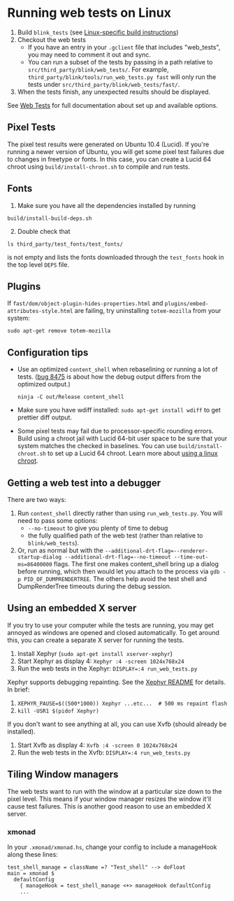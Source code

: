 # Running web tests on Linux

1.  Build `blink_tests` (see [Linux-specific build instructions](https://chromium.googlesource.com/chromium/src/+/master/docs/linux/build_instructions.md))
1.  Checkout the web tests
    *   If you have an entry in your `.gclient` file that includes
        "web_tests", you may need to comment it out and sync.
    *   You can run a subset of the tests by passing in a path relative to
        `src/third_party/blink/web_tests/`.  For example,
        `third_party/blink/tools/run_web_tests.py fast` will only run the tests under
        `src/third_party/blink/web_tests/fast/`.
1.  When the tests finish, any unexpected results should be displayed.

See [Web Tests](testing/web_tests.md)
for full documentation about set up and available options.

## Pixel Tests

The pixel test results were generated on Ubuntu 10.4 (Lucid). If you're running
a newer version of Ubuntu, you will get some pixel test failures due to changes
in freetype or fonts.  In this case, you can create a Lucid 64 chroot using
`build/install-chroot.sh` to compile and run tests.

## Fonts

1.  Make sure you have all the dependencies installed by running

```shell
build/install-build-deps.sh
```

2.  Double check that

```shell
ls third_party/test_fonts/test_fonts/
```

is not empty and lists the fonts downloaded through the `test_fonts`
hook in the top level `DEPS` file.

## Plugins

If `fast/dom/object-plugin-hides-properties.html` and
`plugins/embed-attributes-style.html` are failing, try uninstalling
`totem-mozilla` from your system:

    sudo apt-get remove totem-mozilla

## Configuration tips

*   Use an optimized `content_shell` when rebaselining or running a lot of
    tests. ([bug 8475](https://crbug.com/8475) is about how the debug output
    differs from the optimized output.)

    `ninja -C out/Release content_shell`

*   Make sure you have wdiff installed: `sudo apt-get install wdiff` to get
    prettier diff output.
*   Some pixel tests may fail due to processor-specific rounding errors. Build
    using a chroot jail with Lucid 64-bit user space to be sure that your system
    matches the checked in baselines.  You can use `build/install-chroot.sh` to
    set up a Lucid 64 chroot. Learn more about
    [using a linux chroot](linux/using_a_chroot.md).

## Getting a web test into a debugger

There are two ways:

1.  Run `content_shell` directly rather than using `run_web_tests.py`. You
    will need to pass some options:
    *   `--no-timeout` to give you plenty of time to debug
    *   the fully qualified path of the web test (rather than relative to
        `blink/web_tests`).
1.  Or, run as normal but with the
    `--additional-drt-flag=--renderer-startup-dialog
    --additional-drt-flag=--no-timeout --time-out-ms=86400000` flags. The first
    one makes content\_shell bring up a dialog before running, which then would
    let you attach to the process via `gdb -p PID_OF_DUMPRENDERTREE`. The others
    help avoid the test shell and DumpRenderTree timeouts during the debug
    session.

## Using an embedded X server

If you try to use your computer while the tests are running, you may get annoyed
as windows are opened and closed automatically.  To get around this, you can
create a separate X server for running the tests.

1.  Install Xephyr (`sudo apt-get install xserver-xephyr`)
1.  Start Xephyr as display 4: `Xephyr :4 -screen 1024x768x24`
1.  Run the web tests in the Xephyr: `DISPLAY=:4 run_web_tests.py`

Xephyr supports debugging repainting. See the
[Xephyr README](http://cgit.freedesktop.org/xorg/xserver/tree/hw/kdrive/ephyr/README)
for details. In brief:

1.  `XEPHYR_PAUSE=$((500*1000)) Xephyr ...etc...  # 500 ms repaint flash`
1.  `kill -USR1 $(pidof Xephyr)`

If you don't want to see anything at all, you can use Xvfb (should already be
installed).

1.  Start Xvfb as display 4: `Xvfb :4 -screen 0 1024x768x24`
1.  Run the web tests in the Xvfb: `DISPLAY=:4 run_web_tests.py`

## Tiling Window managers

The web tests want to run with the window at a particular size down to the
pixel level.  This means if your window manager resizes the window it'll cause
test failures.  This is another good reason to use an embedded X server.

### xmonad

In your `.xmonad/xmonad.hs`, change your config to include a manageHook along
these lines:

```
test_shell_manage = className =? "Test_shell" --> doFloat
main = xmonad $
  defaultConfig
    { manageHook = test_shell_manage <+> manageHook defaultConfig
    ...
```
